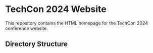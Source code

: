 # TechCon 2024 Website

This repository contains the HTML homepage for the TechCon 2024 conference website.

## Directory Structure

